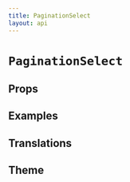```yaml
---
title: PaginationSelect
layout: api
---
```


# `PaginationSelect`

## Props

## Examples

## Translations

## Theme
